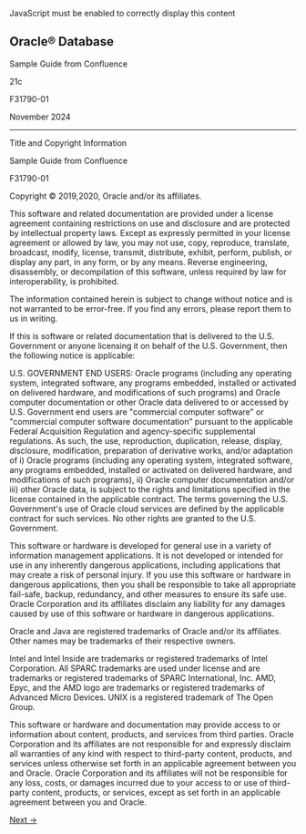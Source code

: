 ﻿

JavaScript must be enabled to correctly display this content

## Oracle® Database

Sample Guide from Confluence

21c

F31790-01

November 2024

* * *

Title and Copyright Information

Sample Guide from Confluence

F31790-01

Copyright © 2019,2020, Oracle and/or its affiliates.

This software and related documentation are provided under a license agreement
containing restrictions on use and disclosure and are protected by
intellectual property laws. Except as expressly permitted in your license
agreement or allowed by law, you may not use, copy, reproduce, translate,
broadcast, modify, license, transmit, distribute, exhibit, perform, publish,
or display any part, in any form, or by any means. Reverse engineering,
disassembly, or decompilation of this software, unless required by law for
interoperability, is prohibited.

The information contained herein is subject to change without notice and is
not warranted to be error-free. If you find any errors, please report them to
us in writing.

If this is software or related documentation that is delivered to the U.S.
Government or anyone licensing it on behalf of the U.S. Government, then the
following notice is applicable:

U.S. GOVERNMENT END USERS: Oracle programs (including any operating system,
integrated software, any programs embedded, installed or activated on
delivered hardware, and modifications of such programs) and Oracle computer
documentation or other Oracle data delivered to or accessed by U.S. Government
end users are "commercial computer software" or "commercial computer software
documentation" pursuant to the applicable Federal Acquisition Regulation and
agency-specific supplemental regulations. As such, the use, reproduction,
duplication, release, display, disclosure, modification, preparation of
derivative works, and/or adaptation of i) Oracle programs (including any
operating system, integrated software, any programs embedded, installed or
activated on delivered hardware, and modifications of such programs), ii)
Oracle computer documentation and/or iii) other Oracle data, is subject to the
rights and limitations specified in the license contained in the applicable
contract. The terms governing the U.S. Government's use of Oracle cloud
services are defined by the applicable contract for such services. No other
rights are granted to the U.S. Government.

This software or hardware is developed for general use in a variety of
information management applications. It is not developed or intended for use
in any inherently dangerous applications, including applications that may
create a risk of personal injury. If you use this software or hardware in
dangerous applications, then you shall be responsible to take all appropriate
fail-safe, backup, redundancy, and other measures to ensure its safe use.
Oracle Corporation and its affiliates disclaim any liability for any damages
caused by use of this software or hardware in dangerous applications.

Oracle and Java are registered trademarks of Oracle and/or its affiliates.
Other names may be trademarks of their respective owners.

Intel and Intel Inside are trademarks or registered trademarks of Intel
Corporation. All SPARC trademarks are used under license and are trademarks or
registered trademarks of SPARC International, Inc. AMD, Epyc, and the AMD logo
are trademarks or registered trademarks of Advanced Micro Devices. UNIX is a
registered trademark of The Open Group.

This software or hardware and documentation may provide access to or
information about content, products, and services from third parties. Oracle
Corporation and its affiliates are not responsible for and expressly disclaim
all warranties of any kind with respect to third-party content, products, and
services unless otherwise set forth in an applicable agreement between you and
Oracle. Oracle Corporation and its affiliates will not be responsible for any
loss, costs, or damages incurred due to your access to or use of third-party
content, products, or services, except as set forth in an applicable agreement
between you and Oracle.


[Next →](book-sample--orientation-page1-12429465317.md)
